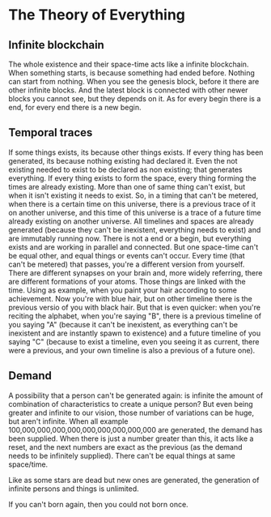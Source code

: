 # The Theory of Everything

## Infinite blockchain
The whole existence and their space-time acts like a infinite blockchain.
When something starts, is because something had ended before. Nothing can start from nothing.
When you see the genesis block, before it there are other infinite blocks.
And the latest block is connected with other newer blocks you cannot see, but they depends on it.
As for every begin there is a end, for every end there is a new begin.

## Temporal traces
If some things exists, its because other things exists.
If every thing has been generated, its because nothing existing had declared it.
Even the not existing needed to exist to be declared as non existing; that generates everything.
If every thing exists to form the space, every thing forming the times are already existing.
More than one of same thing can't exist, but when it isn't existing it needs to exist.
So, in a timing that can't be metered, when there is a certain time on this universe, there is a previous trace of it on another universe, and this time of this universe is a trace of a future time already existing on another universe.
All timelines and spaces are already generated (because they can't be inexistent, everything needs to exist) and are immutably running now. There is not a end or a begin, but everything exists and are working in parallel and connected. But one space-time can't be equal other, and equal things or events can't occur.
Every time (that can't be metered) that passes, you're a different version from yourself. There are different synapses on your brain and, more widely referring, there are different formations of your atoms. Those things are linked with the time. Using as example, when you paint your hair according to some achievement. Now you're with blue hair, but on other timeline there is the previous versio of you with black hair. But that is even quicker: when you're reciting the alphabet, when you're saying "B", there is a previous timeline of you saying "A" (because it can't be inexistent, as everything can't be inexistent and are instantly spawn to existence) and a future timeline of you saying "C" (because to exist a timeline, even you seeing it as current, there were a previous, and your own timeline is also a previous of a future one).

## Demand
A possibility that a person can't be generated again: is infinite the amount of combination of characteristics to create a unique person?
But even being greater and infinite to our vision, those number of variations can be huge, but aren't infinite.
When all example 100,000,000,000,000,000,000,000,000,000 are generated, the demand has been supplied. When there is just a number greater than this, it acts like a reset, and the next numbers are exact as the previous (as the demand needs to be infinitely supplied). There can't be equal things at same space/time.

Like as some stars are dead but new ones are generated, the generation of infinite persons and things is unlimited.

If you can't born again, then you could not born once.